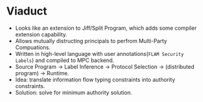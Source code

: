 # Viaduct
- Looks like an extension to Jiff/Split Program, which adds some compiler extension capability.
- Allows mutually distructing principals to perfrom Multi-Party Compuations.
- Written in high-level language with user annotations(`FLAM Security Labels`) and compiled to MPC backend.
- Source Program -> Label Inference -> Protocol Selection -> (distributed program) -> Runtime.
- Idea: translate information flow typing constraints into authority constraints.
- Solution: solve for minimum authority solution.
